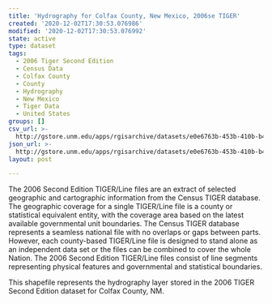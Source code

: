 ```yaml
---
title: 'Hydrography for Colfax County, New Mexico, 2006se TIGER'
created: '2020-12-02T17:30:53.076986'
modified: '2020-12-02T17:30:53.076992'
state: active
type: dataset
tags:
  - 2006 Tiger Second Edition
  - Census Data
  - Colfax County
  - County
  - Hydrography
  - New Mexico
  - Tiger Data
  - United States
groups: []
csv_url: >-
  http://gstore.unm.edu/apps/rgisarchive/datasets/e0e6763b-453b-410b-b4e3-10ffb617559e/tgr2006se_colf_lkh.derived.csv
json_url: >-
  http://gstore.unm.edu/apps/rgisarchive/datasets/e0e6763b-453b-410b-b4e3-10ffb617559e/tgr2006se_colf_lkh.derived.json
layout: post

---
```

The 2006 Second Edition TIGER/Line files are an extract of selected geographic and cartographic information from the Census TIGER database.  The geographic coverage for a single TIGER/Line file is a county or statistical equivalent entity, with the coverage area based on the latest available governmental unit boundaries. The Census TIGER database represents a seamless national file with no overlaps or gaps between parts.  However, each county-based TIGER/Line file is designed to stand alone as an independent data set or the files can be combined to cover the whole Nation.  The 2006 Second Edition  TIGER/Line files consist of line segments representing physical features and governmental and statistical boundaries.  

This shapefile represents the hydrography layer stored in the 2006 TIGER Second Edition dataset for Colfax County, NM.
